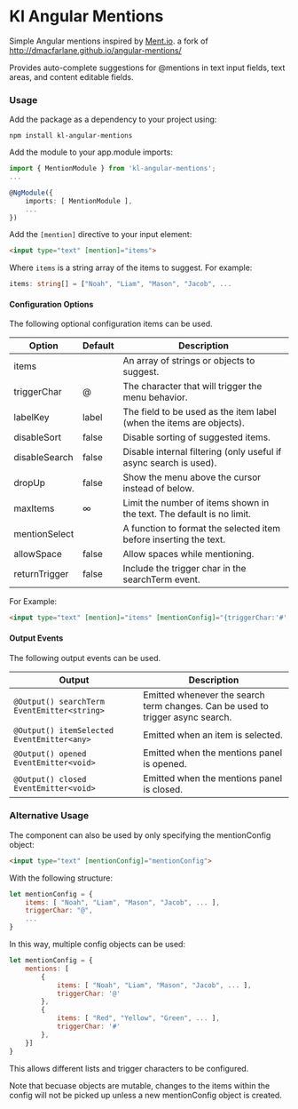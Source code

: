 # Kl Angular Mentions

Simple Angular mentions inspired by [Ment.io](https://github.com/jeff-collins/ment.io).
a fork of http://dmacfarlane.github.io/angular-mentions/


Provides auto-complete suggestions for @mentions in text input fields, text areas,
and content editable fields.


### Usage

Add the package as a dependency to your project using:

    npm install kl-angular-mentions

Add the module to your app.module imports:

```typescript
import { MentionModule } from 'kl-angular-mentions';
...

@NgModule({
    imports: [ MentionModule ],
    ...
})
```

Add the `[mention]` directive to your input element:

```html
<input type="text" [mention]="items">
```

Where `items` is a string array of the items to suggest. For example:

```typescript
items: string[] = ["Noah", "Liam", "Mason", "Jacob", ...
```

#### Configuration Options

The following optional configuration items can be used.

| Option        | Default  | Description |
| ---           | ---      | ---         |
| items         |          | An array of strings or objects to suggest. |
| triggerChar   | @        | The character that will trigger the menu behavior. |
| labelKey      | label    | The field to be used as the item label (when the items are objects). |
| disableSort   | false    | Disable sorting of suggested items. |
| disableSearch | false    | Disable internal filtering (only useful if async search is used). |
| dropUp        | false    | Show the menu above the cursor instead of below. |
| maxItems      | ∞        | Limit the number of items shown in the text. The default is no limit. |
| mentionSelect |          | A function to format the selected item before inserting the text. |
| allowSpace    | false    | Allow spaces while mentioning. |
| returnTrigger | false    | Include the trigger char in the searchTerm event. |

For Example: 

```html
<input type="text" [mention]="items" [mentionConfig]="{triggerChar:'#',maxItems:10,labelKey:'name'}">
```

#### Output Events

The following output events can be used.

| Output        | Description |
| ---           | ---         |
| `@Output() searchTerm EventEmitter<string>` | Emitted whenever the search term changes. Can be used to trigger async search.
| `@Output() itemSelected EventEmitter<any>` | Emitted when an item is selected.
| `@Output() opened EventEmitter<void>`  | Emitted when the mentions panel is opened.
| `@Output() closed EventEmitter<void>`  | Emitted when the mentions panel is closed.

### Alternative Usage

The component can also be used by only specifying the mentionConfig object:

```html
<input type="text" [mentionConfig]="mentionConfig">
```

With the following structure:

```javascript
let mentionConfig = {
    items: [ "Noah", "Liam", "Mason", "Jacob", ... ],
    triggerChar: "@",
    ...
}
```

In this way, multiple config objects can be used:

```javascript
let mentionConfig = {
    mentions: [
        {
            items: [ "Noah", "Liam", "Mason", "Jacob", ... ],
            triggerChar: '@'
        },
        {
            items: [ "Red", "Yellow", "Green", ... ],
            triggerChar: '#'
        },
    }]
}
```
This allows different lists and trigger characters to be configured.

Note that becuase objects are mutable, changes to the items within the config will not be picked up unless a new mentionConfig object is created.
